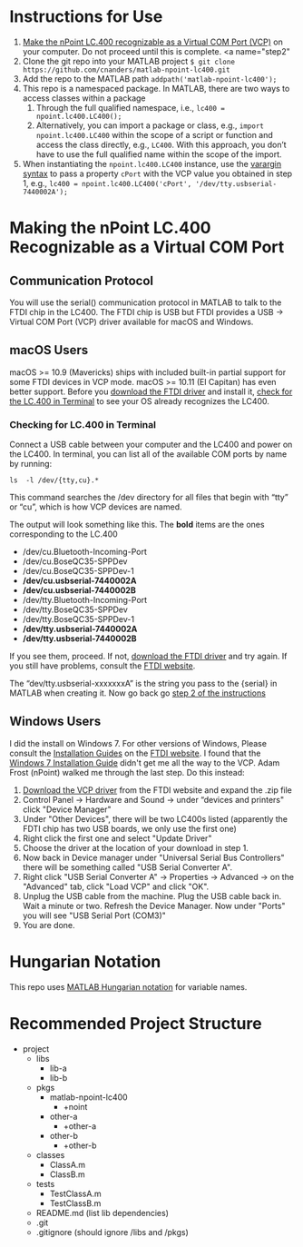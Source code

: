 # Instructions for Use

1. [Make the nPoint LC.400 recognizable as a Virtual COM Port (VCP)](#vcp) on your computer. Do not proceed until this is complete.
<a name="step2"</a>
2.  Clone the git repo into your MATLAB project `$ git clone https://github.com/cnanders/matlab-npoint-lc400.git`
3. Add the repo to the MATLAB path `addpath('matlab-npoint-lc400');`
4. This repo is a namespaced package.  In MATLAB, there are two ways to access classes within a package
    1. Through the full qualified namespace, i.e., `lc400 = npoint.lc400.LC400();`
    2. Alternatively, you can import a package or class, e.g., `import npoint.lc400.LC400` within the scope of a script or function and access the class directly, e.g., `LC400`.  With this approach, you don’t have to use the full qualified name within the scope of the import.
5. When instantiating the `npoint.lc400.LC400` instance, use the [varargin syntax](https://www.mathworks.com/help/matlab/ref/varargin.html) to pass a property `cPort` with the VCP value you obtained in step 1, e.g., `lc400 = npoint.lc400.LC400('cPort', '/dev/tty.usbserial-7440002A');`

<a name="vcp"></a>

# Making the nPoint LC.400 Recognizable as a Virtual COM Port

## Communication Protocol

You will use the serial() communication protocol in MATLAB to talk to the FTDI chip in the LC400.  The FTDI chip is USB but FTDI provides a USB -> Virtual COM Port (VCP) driver available for macOS and Windows. 

## macOS Users

macOS >= 10.9 (Mavericks) ships with included built-in partial support for some FTDI devices in VCP mode.  macOS >= 10.11 (El Capitan) has even better support.  Before you [download the FTDI driver](http://www.ftdichip.com/Drivers/VCP.htm) and install it, [check for the LC.400 in Terminal](#terminal) to see your OS already recognizes the LC400.

<a name="terminal"></a>
### Checking for LC.400 in Terminal

Connect a USB cable between your computer and the LC400 and power on the LC400. In terminal, you can list all of the available COM ports by name by running:

`ls  -l /dev/{tty,cu}.*`

This command searches the /dev directory for all files that begin with “tty” or “cu”, which is how VCP devices are named.  

The output will look something like this.  The **bold** items are the ones corresponding to the LC.400

* /dev/cu.Bluetooth-Incoming-Port
* /dev/cu.BoseQC35-SPPDev
* /dev/cu.BoseQC35-SPPDev-1
* **/dev/cu.usbserial-7440002A**
* **/dev/cu.usbserial-7440002B**
* /dev/tty.Bluetooth-Incoming-Port
* /dev/tty.BoseQC35-SPPDev
* /dev/tty.BoseQC35-SPPDev-1
* **/dev/tty.usbserial-7440002A**
* **/dev/tty.usbserial-7440002B**

If you see them, proceed.  If not, [download the FTDI driver](http://www.ftdichip.com/Drivers/VCP.htm) and try again.  If you still have problems, consult the [FTDI website](http://www.ftdichip.com/Drivers/VCP.htm).

The “dev/tty.usbserial-xxxxxxxA” is the string you pass to the {serial} in MATLAB when creating it.  Now go back go [step 2 of the instructions](#step2)

## Windows Users

I did the install on Windows 7.  For other versions of Windows, Please consult the  [Installation Guides](http://www.ftdichip.com/Support/Documents/InstallGuides.htm) on the [FTDI website](http://www.ftdichip.com/Drivers/VCP.htm).  I found that the [Windows 7 Installation Guide](http://www.ftdichip.com/Support/Documents/AppNotes/AN_119_FTDI_Drivers_Installation_Guide_for_Windows7.pdf) didn't get me all the way to the VCP.  Adam Frost (nPoint) walked me through the last step.  Do this instead:

1. [Download the VCP driver](http://www.ftdichip.com/Drivers/VCP.htm) from the FTDI website and expand the .zip file
2. Control Panel -> Hardware and Sound -> under “devices and printers" click "Device Manager"
3. Under "Other Devices", there will be two LC400s listed (apparently the FDTI chip has two USB boards, we only use the first one)
4. Right click the first one and select "Update Driver"
5. Choose the driver at the location of your download in step 1.
6. Now back in Device manager under "Universal Serial Bus Controllers" there will be something called "USB Serial Converter A".  
7. Right click "USB Serial Converter A" -> Properties -> Advanced -> on the "Advanced" tab, click "Load VCP" and click "OK".
8. Unplug the USB cable from the machine.  Plug the USB cable back in.  Wait a minute or two.  Refresh the Device Manager.  Now under "Ports" you will see "USB Serial Port (COM3)"
9. You are done.



# Hungarian Notation

This repo uses [MATLAB Hungarian notation](https://github.com/cnanders/matlab-hungarian) for variable names.  

# Recommended Project Structure


* project
  * libs
    * lib-a
    * lib-b
  * pkgs
    * matlab-npoint-lc400
      * +noint
	* other-a
      * +other-a
	* other-b
      * +other-b
  * classes
    * ClassA.m
    * ClassB.m
  * tests
  	* TestClassA.m
  	* TestClassB.m
  * README.md (list lib dependencies)
  * .git
  * .gitignore (should ignore /libs and /pkgs)